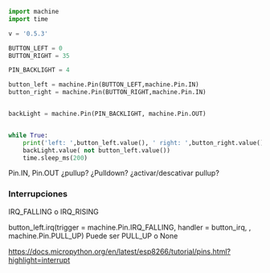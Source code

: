 



```python
import machine
import time

v = '0.5.3'

BUTTON_LEFT = 0
BUTTON_RIGHT = 35

PIN_BACKLIGHT = 4

button_left = machine.Pin(BUTTON_LEFT,machine.Pin.IN)
button_right = machine.Pin(BUTTON_RIGHT,machine.Pin.IN)


backLight = machine.Pin(PIN_BACKLIGHT, machine.Pin.OUT)


while True:
    print('left: ',button_left.value(), ' right: ',button_right.value(), end='\r')
    backLight.value( not button_left.value())
    time.sleep_ms(200)
```


Pin.IN, Pin.OUT ¿pullup? ¿Pulldown? ¿activar/descativar pullup?

### Interrupciones

IRQ_FALLING o IRQ_RISING

button_left.irq(trigger = machine.Pin.IRQ_FALLING, handler = button_irq, , machine.Pin.PULL_UP)
Puede ser PULL_UP o None


https://docs.micropython.org/en/latest/esp8266/tutorial/pins.html?highlight=interrupt

